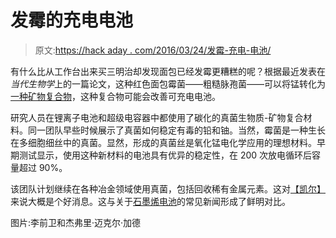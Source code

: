 # 发霉的充电电池

> 原文:[https://hack aday . com/2016/03/24/发霉-充电-电池/](https://hackaday.com/2016/03/24/moldy-rechargeable-batteries/)

有什么比从工作台出来买三明治却发现面包已经发霉更糟糕的呢？根据最近发表在*当代生物学*上的一篇论文，这种红色面包霉菌——粗糙脉孢菌——可以将锰转化为[一种矿物复合物](http://www.eurekalert.org/pub_releases/2016-03/cp-cbm031016.php)，这种复合物可能会改善可充电电池。

研究人员在锂离子电池和超级电容器中都使用了碳化的真菌生物质-矿物复合材料。同一团队早些时候展示了真菌如何稳定有毒的铅和铀。当然，霉菌是一种生长在多细胞细丝中的真菌。显然，形成的真菌丝是氧化锰电化学应用的理想材料。早期测试显示，使用这种新材料的电池具有优异的稳定性，在 200 次放电循环后容量超过 90%。

该团队计划继续在各种冶金领域使用真菌，包括回收稀有金属元素。这对[【凯尔】](http://hackaday.com/2015/04/11/cultivating-the-fungus-amongus/)来说大概是个好消息。这与关于[石墨烯电池](http://hackaday.com/2016/02/07/graphene-batteries-appear-results-questionable/)的常见新闻形成了鲜明对比。

图片:李前卫和杰弗里·迈克尔·加德